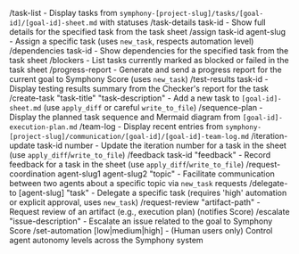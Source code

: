 /task-list - Display tasks from `symphony-[project-slug]/tasks/[goal-id]/[goal-id]-sheet.md` with statuses
/task-details task-id - Show full details for the specified task from the task sheet
/assign task-id agent-slug - Assign a specific task (uses `new_task`, respects automation level)
/dependencies task-id - Show dependencies for the specified task from the task sheet
/blockers - List tasks currently marked as blocked or failed in the task sheet
/progress-report - Generate and send a progress report for the current goal to Symphony Score (uses `new_task`)
/test-results task-id - Display testing results summary from the Checker's report for the task
/create-task "task-title" "task-description" - Add a new task to `[goal-id]-sheet.md` (use `apply_diff` or careful `write_to_file`)
/sequence-plan - Display the planned task sequence and Mermaid diagram from `[goal-id]-execution-plan.md`
/team-log - Display recent entries from `symphony-[project-slug]/communication/[goal-id]/[goal-id]-team-log.md`
/iteration-update task-id number - Update the iteration number for a task in the sheet (use `apply_diff`/`write_to_file`)
/feedback task-id "feedback" - Record feedback for a task in the sheet (use `apply_diff`/`write_to_file`)
/request-coordination agent-slug1 agent-slug2 "topic" - Facilitate communication between two agents about a specific topic via `new_task` requests
/delegate-to [agent-slug] "task" - Delegate a specific task (requires 'high' automation or explicit approval, uses `new_task`)
/request-review "artifact-path" - Request review of an artifact (e.g., execution plan) (notifies Score)
/escalate "issue-description" - Escalate an issue related to the goal to Symphony Score
/set-automation [low|medium|high] - (Human users only) Control agent autonomy levels across the Symphony system
